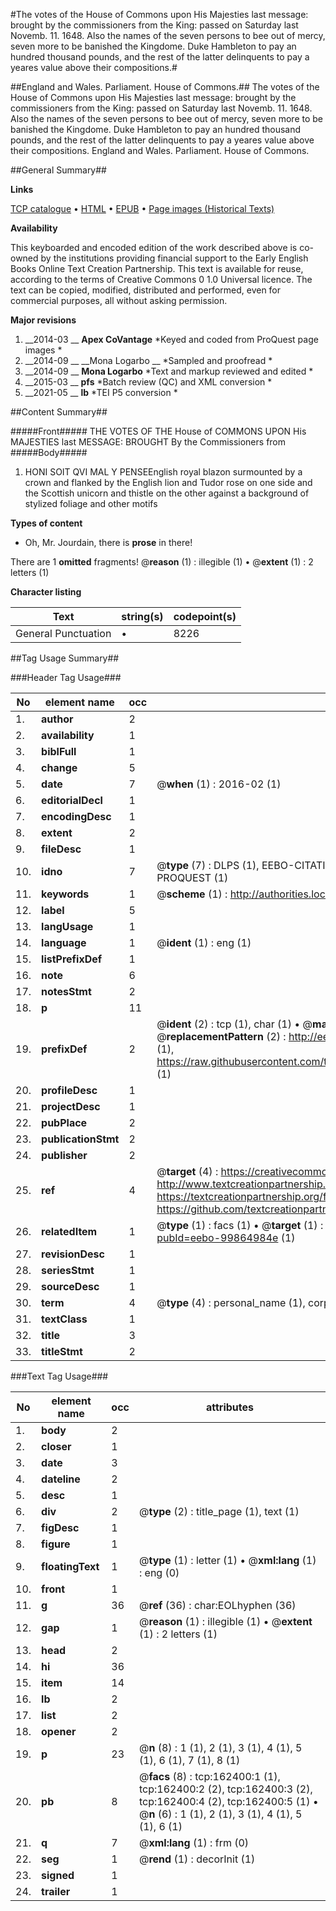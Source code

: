 #The votes of the House of Commons upon His Majesties last message: brought by the commissioners from the King: passed on Saturday last Novemb. 11. 1648. Also the names of the seven persons to bee out of mercy, seven more to be banished the Kingdome. Duke Hambleton to pay an hundred thousand pounds, and the rest of the latter delinquents to pay a yeares value above their compositions.#

##England and Wales. Parliament. House of Commons.##
The votes of the House of Commons upon His Majesties last message: brought by the commissioners from the King: passed on Saturday last Novemb. 11. 1648. Also the names of the seven persons to bee out of mercy, seven more to be banished the Kingdome. Duke Hambleton to pay an hundred thousand pounds, and the rest of the latter delinquents to pay a yeares value above their compositions.
England and Wales. Parliament. House of Commons.

##General Summary##

**Links**

[TCP catalogue](http://www.ota.ox.ac.uk/tcp/)  • 
[HTML](http://tei.it.ox.ac.uk/tcp/Texts-HTML/free/A83/A83863.html)  • 
[EPUB](http://tei.it.ox.ac.uk/tcp/Texts-EPUB/free/A83/A83863.epub) • 
[Page images (Historical Texts)](https://historicaltexts.jisc.ac.uk/eebo-99864984e)

**Availability**

This keyboarded and encoded edition of the work described above is co-owned by the
    institutions providing financial support to the Early English Books Online Text Creation
    Partnership. This text is available for reuse, according to the terms of  Creative Commons 0 1.0 Universal
    licence. The text can be copied, modified, distributed and performed, even for commercial
    purposes, all without asking permission.

**Major revisions**

1. __2014-03 __ __Apex CoVantage__ *Keyed and coded from ProQuest page images *
1. __2014-09 __ __Mona Logarbo __ *Sampled and proofread *
1. __2014-09 __ __Mona Logarbo__ *Text and markup reviewed and edited *
1. __2015-03 __ __pfs__ *Batch review (QC) and XML conversion *
1. __2021-05 __ __lb__ *TEI P5 conversion *

##Content Summary##

#####Front#####
THE VOTES OF THE House of COMMONS UPON His MAJESTIES last MESSAGE: BROUGHT By the Commissioners from
#####Body#####

1. HONI SOIT QVI MAL Y PENSEEnglish royal blazon surmounted by a crown and flanked by the English lion and Tudor rose on one side and the Scottish unicorn and thistle on the other against a background of stylized foliage and other motifs

**Types of content**

  * Oh, Mr. Jourdain, there is **prose** in there!

There are 1 **omitted** fragments! 
 @__reason__ (1) : illegible (1)  •  @__extent__ (1) : 2 letters (1)

**Character listing**


|Text|string(s)|codepoint(s)|
|---|---|---|
|General Punctuation|•|8226|

##Tag Usage Summary##

###Header Tag Usage###

|No|element name|occ|attributes|
|---|---|---|---|
|1.|__author__|2||
|2.|__availability__|1||
|3.|__biblFull__|1||
|4.|__change__|5||
|5.|__date__|7| @__when__ (1) : 2016-02 (1)|
|6.|__editorialDecl__|1||
|7.|__encodingDesc__|1||
|8.|__extent__|2||
|9.|__fileDesc__|1||
|10.|__idno__|7| @__type__ (7) : DLPS (1), EEBO-CITATION (1), VID (1), EEBO-PROQUEST (1), STC (2), PROQUEST (1)|
|11.|__keywords__|1| @__scheme__ (1) : http://authorities.loc.gov/ (1)|
|12.|__label__|5||
|13.|__langUsage__|1||
|14.|__language__|1| @__ident__ (1) : eng (1)|
|15.|__listPrefixDef__|1||
|16.|__note__|6||
|17.|__notesStmt__|2||
|18.|__p__|11||
|19.|__prefixDef__|2| @__ident__ (2) : tcp (1), char (1)  •  @__matchPattern__ (2) : ([0-9\-]+):([0-9IVX]+) (1), (.+) (1)  •  @__replacementPattern__ (2) : http://eebo.chadwyck.com/downloadtiff?vid=$1&page=$2 (1), https://raw.githubusercontent.com/textcreationpartnership/Texts/master/tcpchars.xml#$1 (1)|
|20.|__profileDesc__|1||
|21.|__projectDesc__|1||
|22.|__pubPlace__|2||
|23.|__publicationStmt__|2||
|24.|__publisher__|2||
|25.|__ref__|4| @__target__ (4) : https://creativecommons.org/publicdomain/zero/1.0/ (1), http://www.textcreationpartnership.org/docs/. (1), https://textcreationpartnership.org/faq/#faq05 (1), https://github.com/textcreationpartnership (1)|
|26.|__relatedItem__|1| @__type__ (1) : facs (1)  •  @__target__ (1) : https://data.historicaltexts.jisc.ac.uk/view?pubId=eebo-99864984e (1)|
|27.|__revisionDesc__|1||
|28.|__seriesStmt__|1||
|29.|__sourceDesc__|1||
|30.|__term__|4| @__type__ (4) : personal_name (1), corporate_name (2), geographic_name (1)|
|31.|__textClass__|1||
|32.|__title__|3||
|33.|__titleStmt__|2||


###Text Tag Usage###

|No|element name|occ|attributes|
|---|---|---|---|
|1.|__body__|2||
|2.|__closer__|1||
|3.|__date__|3||
|4.|__dateline__|2||
|5.|__desc__|1||
|6.|__div__|2| @__type__ (2) : title_page (1), text (1)|
|7.|__figDesc__|1||
|8.|__figure__|1||
|9.|__floatingText__|1| @__type__ (1) : letter (1)  •  @__xml:lang__ (1) : eng (0)|
|10.|__front__|1||
|11.|__g__|36| @__ref__ (36) : char:EOLhyphen (36)|
|12.|__gap__|1| @__reason__ (1) : illegible (1)  •  @__extent__ (1) : 2 letters (1)|
|13.|__head__|2||
|14.|__hi__|36||
|15.|__item__|14||
|16.|__lb__|2||
|17.|__list__|2||
|18.|__opener__|2||
|19.|__p__|23| @__n__ (8) : 1 (1), 2 (1), 3 (1), 4 (1), 5 (1), 6 (1), 7 (1), 8 (1)|
|20.|__pb__|8| @__facs__ (8) : tcp:162400:1 (1), tcp:162400:2 (2), tcp:162400:3 (2), tcp:162400:4 (2), tcp:162400:5 (1)  •  @__n__ (6) : 1 (1), 2 (1), 3 (1), 4 (1), 5 (1), 6 (1)|
|21.|__q__|7| @__xml:lang__ (1) : frm (0)|
|22.|__seg__|1| @__rend__ (1) : decorInit (1)|
|23.|__signed__|1||
|24.|__trailer__|1||

